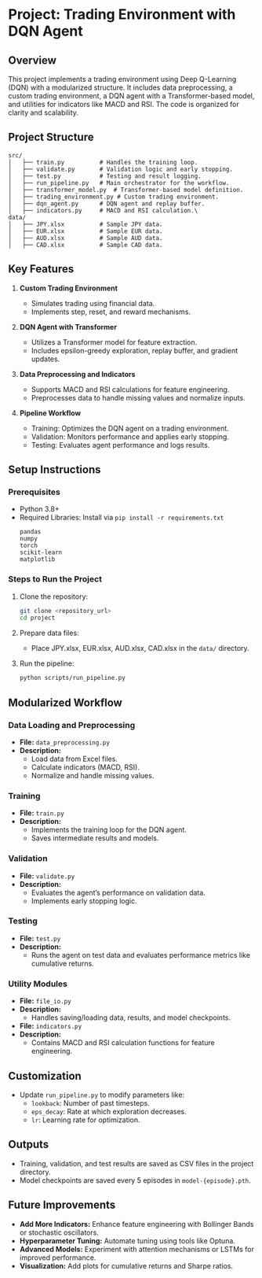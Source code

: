 # Project: Trading Environment with DQN Agent

## Overview
This project implements a trading environment using Deep Q-Learning (DQN) with a modularized structure. It includes data preprocessing, a custom trading environment, a DQN agent with a Transformer-based model, and utilities for indicators like MACD and RSI. The code is organized for clarity and scalability.

## Project Structure

```
src/
│   ├── train.py          # Handles the training loop.
│   ├── validate.py       # Validation logic and early stopping.
│   ├── test.py           # Testing and result logging.
│   ├── run_pipeline.py   # Main orchestrator for the workflow.
│   ├── transformer_model.py  # Transformer-based model definition.
│   ├── trading_environment.py # Custom trading environment.
│   ├── dqn_agent.py      # DQN agent and replay buffer.
│   ├── indicators.py     # MACD and RSI calculation.\
data/
│   ├── JPY.xlsx          # Sample JPY data.
│   ├── EUR.xlsx          # Sample EUR data.
│   ├── AUD.xlsx          # Sample AUD data.
│   ├── CAD.xlsx          # Sample CAD data.
```

## Key Features

1. **Custom Trading Environment**
   - Simulates trading using financial data.
   - Implements step, reset, and reward mechanisms.

2. **DQN Agent with Transformer**
   - Utilizes a Transformer model for feature extraction.
   - Includes epsilon-greedy exploration, replay buffer, and gradient updates.

3. **Data Preprocessing and Indicators**
   - Supports MACD and RSI calculations for feature engineering.
   - Preprocesses data to handle missing values and normalize inputs.

4. **Pipeline Workflow**
   - Training: Optimizes the DQN agent on a trading environment.
   - Validation: Monitors performance and applies early stopping.
   - Testing: Evaluates agent performance and logs results.

## Setup Instructions

### Prerequisites

- Python 3.8+
- Required Libraries: Install via `pip install -r requirements.txt`
  ```
  pandas
  numpy
  torch
  scikit-learn
  matplotlib
  ```

### Steps to Run the Project

1. Clone the repository:
   ```bash
   git clone <repository_url>
   cd project
   ```

2. Prepare data files:
   - Place JPY.xlsx, EUR.xlsx, AUD.xlsx, CAD.xlsx in the `data/` directory.

3. Run the pipeline:
   ```bash
   python scripts/run_pipeline.py
   ```

## Modularized Workflow

### Data Loading and Preprocessing
- **File:** `data_preprocessing.py`
- **Description:**
  - Load data from Excel files.
  - Calculate indicators (MACD, RSI).
  - Normalize and handle missing values.

### Training
- **File:** `train.py`
- **Description:**
  - Implements the training loop for the DQN agent.
  - Saves intermediate results and models.

### Validation
- **File:** `validate.py`
- **Description:**
  - Evaluates the agent’s performance on validation data.
  - Implements early stopping logic.

### Testing
- **File:** `test.py`
- **Description:**
  - Runs the agent on test data and evaluates performance metrics like cumulative returns.

### Utility Modules
- **File:** `file_io.py`
- **Description:**
  - Handles saving/loading data, results, and model checkpoints.
- **File:** `indicators.py`
- **Description:**
  - Contains MACD and RSI calculation functions for feature engineering.

## Customization
- Update `run_pipeline.py` to modify parameters like:
  - `lookback`: Number of past timesteps.
  - `eps_decay`: Rate at which exploration decreases.
  - `lr`: Learning rate for optimization.

## Outputs
- Training, validation, and test results are saved as CSV files in the project directory.
- Model checkpoints are saved every 5 episodes in `model-{episode}.pth`.

## Future Improvements
- **Add More Indicators:** Enhance feature engineering with Bollinger Bands or stochastic oscillators.
- **Hyperparameter Tuning:** Automate tuning using tools like Optuna.
- **Advanced Models:** Experiment with attention mechanisms or LSTMs for improved performance.
- **Visualization:** Add plots for cumulative returns and Sharpe ratios.



